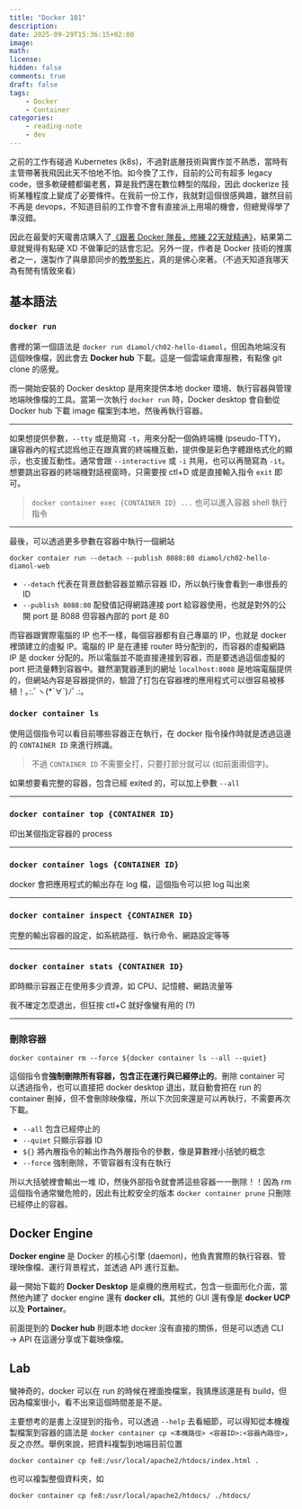 ```yaml
---
title: "Docker 101"
description: 
date: 2025-09-29T15:36:15+02:00
image:
math: 
license: 
hidden: false
comments: true
draft: false
tags:
    - Docker
    - Container
categories:
    - reading-note
    - dev
---
```


之前的工作有碰過 Kubernetes (k8s)，不過對底層技術與實作並不熟悉，當時有主管帶著我飛因此天不怕地不怕。如今換了工作，目前的公司有超多 legacy code，很多軟硬體都偏老舊，算是我們還在數位轉型的階段，因此 dockerize 技術某種程度上變成了必要條件。在我前一份工作，我就對這個很感興趣，雖然目前不再是 devops，不知道目前的工作會不會有直接派上用場的機會，但總覺得學了準沒錯。

因此在最愛的天瓏書店購入了[《跟著 Docker 隊長，修練 22天就精通》](https://www.tenlong.com.tw/products/9789863126799)，結果第二章就覺得有點硬 XD 不做筆記的話會忘記。另外一提，作者是 Docker 技術的推廣者之一，還製作了與章節同步的[教學影片](https://www.youtube.com/playlist?list=PLXl_isu8qxvmDOAnUkG5x16LzBzGzY_Ww)，真的是佛心來著。（不過天知道我哪天為有閒有情致來看）

## 基本語法

### `docker run`

書裡的第一個語法是 `docker run diamol/ch02-hello-diamol`，但因為地端沒有這個映像檔，因此會去 **Docker hub** 下載。這是一個雲端倉庫服務，有點像 git clone 的感覺。

而一開始安裝的 Docker desktop 是用來提供本地 docker 環境、執行容器與管理地端映像檔的工具。當第一次執行 `docker run` 時，Docker desktop 會自動從 Docker hub 下載 image 檔案到本地，然後再執行容器。

---

如果想提供參數，`--tty` 或是簡寫 `-t`，用來分配一個偽終端機 (pseudo-TTY)，讓容器內的程式認爲他正在跟真實的終端機互動，提供像是彩色字體跟格式化的顯示，也支援互動性。通常會跟 `--interactive` 或 `-i` 共用，也可以再簡寫為 `-it`。想要跳出容器的終端機對話視窗時，只需要按 ctl+D 或是直接輸入指令 `exit` 即可。

> `docker container exec {CONTAINER ID} ...` 也可以進入容器 shell 執行指令

---

最後，可以透過更多參數在容器中執行一個網站

```
docker contaier run --detach --publish 8088:80 diamol/ch02-hello-diamol-web
```

- `--detach` 代表在背景啟動容器並顯示容器 ID，所以執行後會看到一串很長的 ID
- `--publish 8088:80` 配發值記得網路連接 port 給容器使用，也就是對外的公開 port 是 8088 但容器內部的 port 是 80

而容器跟實際電腦的 IP 也不一樣，每個容器都有自己專屬的 IP，也就是 docker 裡頭建立的虛擬 IP。電腦的 IP 是在連接 router 時分配到的，而容器的虛擬網路 IP 是 docker 分配的。所以電腦並不能直接連接到容器，而是要透過這個虛擬的 port 把流量轉到容器中。雖然瀏覽器連到的網址 `localhost:8088` 是地端電腦提供的，但網站內容是容器提供的，驗證了打包在容器裡的應用程式可以很容易被移植！｡:.ﾟヽ(*´∀`)ﾉﾟ.:｡

### `docker container ls`

使用這個指令可以看目前哪些容器正在執行，在 docker 指令操作時就是透過這邊的 `CONTAINER ID` 來進行辨識。

> 不過 `CONTAINER ID` 不需要全打，只要打部分就可以 (如前面兩個字)。

如果想要看完整的容器，包含已經 exited 的，可以加上參數 `--all`

---

### `docker container top {CONTAINER ID}`

印出某個指定容器的 process

---

### `docker container logs {CONTAINER ID}`

docker 會把應用程式的輸出存在 log 檔，這個指令可以把 log 叫出來

---

### `docker container inspect {CONTAINER ID}`

完整的輸出容器的設定，如系統路徑、執行命令、網路設定等等

---

### `docker container stats {CONTAINER ID}`

即時顯示容器正在使用多少資源，如 CPU、記憶體、網路流量等

我不確定怎麼退出，但狂按 ctl+C 就好像蠻有用的 (?)

---

### 刪除容器

```
docker container rm --force ${docker container ls --all --quiet}
```

這個指令會**強制刪除所有容器，包含正在運行與已經停止的**。刪除 container 可以透過指令，也可以直接把 docker desktop 退出，就自動會把在 run 的 container 刪掉，但不會刪除映像檔，所以下次回來還是可以再執行，不需要再次下載。

- `--all` 包含已經停止的
- `--quiet` 只顯示容器 ID
- `${}` 將內層指令的輸出作為外層指令的參數，像是算數裡小括號的概念
- `--force` 強制刪除，不管容器有沒有在執行

所以大括號裡會輸出一堆 ID，然後外部指令就會將這些容器一一刪除！！因為 rm 這個指令通常蠻危險的，因此有比較安全的版本 `docker container prune` 只刪除已經停止的容器。

## Docker Engine
**Docker engine** 是 Docker 的核心引擎 (daemon)，他負責實際的執行容器、管理映像檔、運行背景程式，並透過 API 進行互動。

最一開始下載的 **Docker Desktop** 是桌機的應用程式，包含一些圖形化介面，當然他內建了 docker engine 還有 **docker cli**。其他的 GUI 還有像是 **docker UCP** 以及 **Portainer**。

前面提到的 **Docker hub** 則跟本地 docker 沒有直接的關係，但是可以透過 CLI → API 在這邊分享或下載映像檔。

## Lab

蠻神奇的，docker 可以在 run 的時候在裡面換檔案，我猜應該還是有 build，但因為檔案很小，看不出來這個時間差是不是。

主要想考的是書上沒提到的指令，可以透過 `--help` 去看細節，可以得知從本機複製檔案到容器的語法是 `docker container cp <本機路徑> <容器ID>:<容器內路徑>`，反之亦然。舉例來說，把資料複製到地端目前位置

```
docker container cp fe8:/usr/local/apache2/htdocs/index.html .
```

也可以複製整個資料夾，如

```
docker container cp fe8:/usr/local/apache2/htdocs/ ./htdocs/
```
